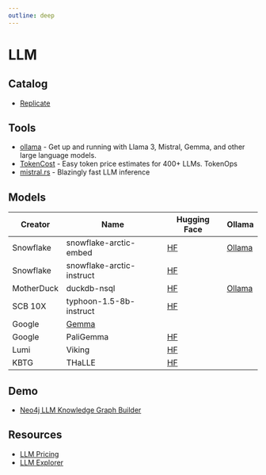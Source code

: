 ```yaml
---
outline: deep
---
```


# LLM

## Catalog

- [Replicate](https://replicate.com/explore)

## Tools

- [ollama](https://github.com/ollama/ollama) - Get up and running with Llama 3, Mistral, Gemma, and other large language
  models.
- [TokenCost](https://github.com/AgentOps-AI/tokencost) - Easy token price estimates for 400+ LLMs. TokenOps
- [mistral.rs](https://github.com/EricLBuehler/mistral.rs) - Blazingly fast LLM inference

## Models

| Creator    | Name                                 | Hugging Face                                                         | Ollama                                                      |
| ---------- | ------------------------------------ | -------------------------------------------------------------------- | ----------------------------------------------------------- |
| Snowflake  | snowflake-arctic-embed               | [HF](https://huggingface.co/Snowflake/snowflake-arctic-embed-l)      | [Ollama](https://ollama.com/library/snowflake-arctic-embed) |
| Snowflake  | snowflake-arctic-instruct            | [HF](https://huggingface.co/Snowflake/snowflake-arctic-instruct)     |                                                             |
| MotherDuck | duckdb-nsql                          | [HF](https://huggingface.co/motherduckdb/DuckDB-NSQL-7B-v0.1)        | [Ollama](https://ollama.com/library/duckdb-nsql)            |
| SCB 10X    | typhoon-1.5-8b-instruct              | [HF](https://huggingface.co/scb10x/llama-3-typhoon-v1.5-8b-instruct) |                                                             |
| Google     | [Gemma](https://ai.google.dev/gemma) |                                                                      |                                                             |
| Google     | PaliGemma                            | [HF](https://huggingface.co/google/paligemma-3b-pt-224)              |                                                             |
| Lumi       | Viking                               | [HF](https://huggingface.co/LumiOpen/Viking-7B)                      |                                                             |
| KBTG       | THaLLE                               | [HF](https://huggingface.co/KBTG-Labs/THaLLE-0.1-7B-fa)              |                                                             |

## Demo

- [Neo4j LLM Knowledge Graph Builder](https://neo4j.com/labs/genai-ecosystem/llm-graph-builder/)

## Resources

- [LLM Pricing](https://www.botgenuity.com/tools/llm-pricing)
- [LLM Explorer](https://llm.extractum.io/list/?small)
